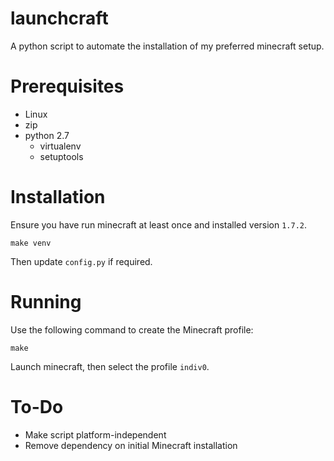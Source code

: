 launchcraft
===========

A python script to automate the installation of my preferred minecraft setup.

Prerequisites
=============

* Linux
* zip
* python 2.7
  * virtualenv
  * setuptools

Installation
============

Ensure you have run minecraft at least once and installed version `1.7.2`.

    make venv

Then update `config.py` if required.

Running
=======

Use the following command to create the Minecraft profile:

    make

Launch minecraft, then select the profile `indiv0`.

To-Do
=====

* Make script platform-independent
* Remove dependency on initial Minecraft installation



